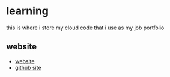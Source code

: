 # learning

this is where i store my cloud code that i use as my job portfolio

## website

- [website](https://roger-edge.com)
- [github site](https://rogeredge.github.io/learning/)